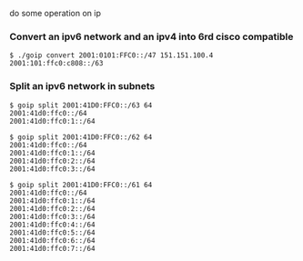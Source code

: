 
do some operation on ip


### Convert an ipv6 network and an ipv4 into 6rd cisco compatible
```
$ ./goip convert 2001:0101:FFC0::/47 151.151.100.4
2001:101:ffc0:c808::/63
```


### Split an ipv6 network in subnets
```
$ goip split 2001:41D0:FFC0::/63 64
2001:41d0:ffc0::/64
2001:41d0:ffc0:1::/64

$ goip split 2001:41D0:FFC0::/62 64
2001:41d0:ffc0::/64
2001:41d0:ffc0:1::/64
2001:41d0:ffc0:2::/64
2001:41d0:ffc0:3::/64

$ goip split 2001:41D0:FFC0::/61 64
2001:41d0:ffc0::/64
2001:41d0:ffc0:1::/64
2001:41d0:ffc0:2::/64
2001:41d0:ffc0:3::/64
2001:41d0:ffc0:4::/64
2001:41d0:ffc0:5::/64
2001:41d0:ffc0:6::/64
2001:41d0:ffc0:7::/64
```


